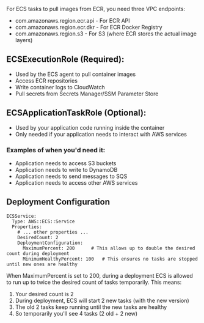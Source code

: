 For ECS tasks to pull images from ECR, you need three VPC endpoints:
- com.amazonaws.region.ecr.api - For ECR API
- com.amazonaws.region.ecr.dkr - For ECR Docker Registry
- com.amazonaws.region.s3 - For S3 (where ECR stores the actual image layers)


## ECSExecutionRole (Required):
- Used by the ECS agent to pull container images
- Access ECR repositories
- Write container logs to CloudWatch
- Pull secrets from Secrets Manager/SSM Parameter Store

## ECSApplicationTaskRole (Optional):
- Used by your application code running inside the container
- Only needed if your application needs to interact with AWS services

### Examples of when you'd need it:
- Application needs to access S3 buckets
- Application needs to write to DynamoDB
- Application needs to send messages to SQS
- Application needs to access other AWS services


## Deployment Configuration
```
ECSService:
  Type: AWS::ECS::Service
  Properties:
    # ... other properties ...
    DesiredCount: 2
    DeploymentConfiguration:
      MaximumPercent: 200      # This allows up to double the desired count during deployment
      MinimumHealthyPercent: 100   # This ensures no tasks are stopped until new ones are healthy
```

When MaximumPercent is set to 200, during a deployment ECS is allowed to run up to twice the desired count of tasks temporarily. This means:
1. Your desired count is 2
2. During deployment, ECS will start 2 new tasks (with the new version)
3. The old 2 tasks keep running until the new tasks are healthy
4. So temporarily you'll see 4 tasks (2 old + 2 new)

